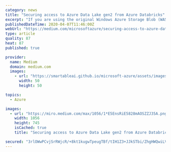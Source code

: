 ```yaml
---
category: news
title: "Securing access to Azure Data Lake gen2 from Azure Databricks"
excerpt: "If you are using the original Windows Azure Storage Blob (WASB) driver it is recommended to use ABFS with ADLS due to greater efficiency with directory level operations. To access data directly ..."
publishedDateTime: 2020-04-07T11:46:00Z
webUrl: "https://medium.com/microsoftazure/securing-access-to-azure-data-lake-gen2-from-azure-databricks-8580ddcbdc6"
type: article
quality: 87
heat: 87
published: true

provider:
  name: Medium
  domain: medium.com
  images:
    - url: "https://smartableai.github.io/microsoft-azure/assets/images/organizations/medium.com-50x50.jpg"
      width: 50
      height: 50

topics:
  - Azure

images:
  - url: "https://miro.medium.com/max/1056/1*E5EnsRiE5828mAOSZZJ35A.png"
    width: 1056
    height: 745
    isCached: true
    title: "Securing access to Azure Data Lake gen2 from Azure Databricks"

secured: "3rlOWwPCvjSrRWjcR/+8kt1kugwTpeugTBf/tIH1Z3+JJkSTbi/ZhgHWQwiLVeBqW52idobMAchpa6cMEHqyyeCYtrqvwLn718RqyyhzYLMyQEjOEr8kGknj+ocUkdlZkiykBa4ZS1o+aJjSEeQNXxPEwHQJS95L+JVzxKoUi2Tp379It4BM8vowSzXIDl+61YrVeqQUUZQulFpDrji4GXWXamUYsIoVYQku5sb49+Z1cz/CNODMLvtwcO0h8iE40I4GdQ5e91QuoeZznVIP3UxspFfHoTaZHwExYyCrPzyBlTLHbTw+hzal/G/2H+Ni;OuLfoSRCQCV4d/LxrNY5iw=="
---
```



